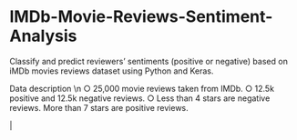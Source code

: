# IMDb-Movie-Reviews-Sentiment-Analysis
Classify and predict reviewers’ sentiments (positive or negative) based on iMDb movies reviews dataset using Python and Keras.

Data description \n
  ○ 25,000 movie reviews taken from IMDb.
  ○ 12.5k positive and 12.5k negative reviews.
  ○ Less than 4 stars are negative reviews. More than 7 stars are positive reviews.

|[](approach.png)
